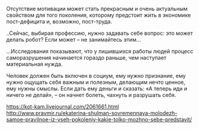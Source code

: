 Отсутствие мотивации может стать прекрасным и очень актуальным свойством для того поколения, которому предстоит жить в экономике пост-дефицита и, возможно, пост-труда.

..Сейчас, выбирая профессию, нужно задавать себе вопрос: это может делать робот? Если может – не занимайтесь этим...

...Исследования показывают, что у лишившихся работы людей процесс саморазрушения начинается гораздо раньше, чем наступает материальная нужда.

Человек должен быть включен в социум, ему нужно признание, ему нужно ощущать себя важным и полезным, делающим нечто ценное, ему нужны смыслы. Если дать ему деньги и сказать: «А теперь иди и ничего не делай», – он начнет болеть, чахнуть и разрушать себя.

https://kot-kam.livejournal.com/2061661.html  http://www.pravmir.ru/ekaterina-shulman-sovremennaya-molodezh-samoe-pravilnoe-iz-vseh-pokoleniy-kakie-tolko-mozhno-sebe-predstavit/